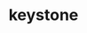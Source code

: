 ---
pid: ch1018
title: keystone
location_transcription: Arch Street
coordinates: "[-75.169822956656, 39.955082881571]"
zipcode: '19611'
gen_neighborhood: 
neighborhood: 
outside_phl: 'Reading PA '
age: '28'
age_range: 20-29
instagram: 
image_file_name: ch_1018.jpg
proposal_transcription: 
topic: Architecture
topic_summary: '0'
type: Arch
keywords_other: 
credit: Alicia Lee
image_labels: |-
  -podium stand here
  -springers
  locks all stones into position
twitter: 
facebook: 
permalink: "/monuments/ch1018/"
layout: item-page
---